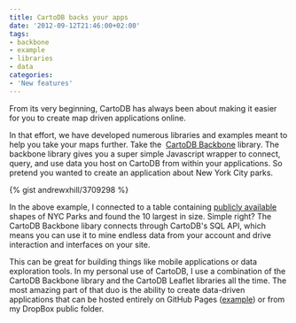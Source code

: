 ```yaml
---
title: CartoDB backs your apps
date: '2012-09-12T21:46:00+02:00'
tags:
- backbone
- example
- libraries
- data
categories:
- 'New features'
---
```


From its very beginning, CartoDB has always been about making it easier for you to create map driven applications online. 

In that effort, we have developed numerous libraries and examples meant to help you take your maps further. Take the  <a href="https://github.com/Vizzuality/backbone.cartodb" title="CartoDB Backbone Library">CartoDB Backbone</a> library. The backbone library gives you a super simple Javascript wrapper to connect, query, and use data you host on CartoDB from within your applications. So pretend you wanted to create an application about New York City parks.

{% gist andrewxhill/3709298 %}

In the above example, I connected to a table containing <a href="https://nycopendata.socrata.com/Facilities-and-Structures/Map-of-Parks/jc79-4imn" title="NYC Parks">publicly available</a> shapes of NYC Parks and found the 10 largest in size. Simple right? The CartoDB Backbone libary connects through CartoDB's SQL API, which means you can use it to mine endless data from your account and drive interaction and interfaces on your site. 

This can be great for building things like mobile applications or data exploration tools. In my personal use of CartoDB, I use a combination of the CartoDB Backbone library and the CartoDB Leaflet libraries all the time. The most amazing part of that duo is the ability to create data-driven applications that can be hosted entirely on GitHub Pages (<a href="http://vizzuality.github.com/HTML5-experiments/" title="HTML5 Expirements">example</a>) or from my DropBox public folder.
